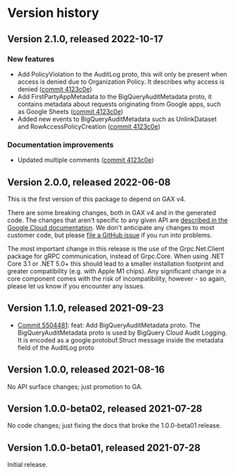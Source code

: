 # Version history

## Version 2.1.0, released 2022-10-17

### New features

- Add PolicyViolation to the AuditLog proto, this will only be present when access is denied due to Organization Policy. It describes why access is denied ([commit 4123c0e](https://github.com/googleapis/google-cloud-dotnet/commit/4123c0e7cf10ff042930277cfd9fd8a5496f61e4))
- Add FirstPartyAppMetadata to the BigQueryAuditMetadata proto, it contains metadata about requests originating from Google apps, such as Google Sheets ([commit 4123c0e](https://github.com/googleapis/google-cloud-dotnet/commit/4123c0e7cf10ff042930277cfd9fd8a5496f61e4))
- Added new events to BigQueryAuditMetadata such as UnlinkDataset and RowAccessPolicyCreation ([commit 4123c0e](https://github.com/googleapis/google-cloud-dotnet/commit/4123c0e7cf10ff042930277cfd9fd8a5496f61e4))

### Documentation improvements

- Updated multiple comments ([commit 4123c0e](https://github.com/googleapis/google-cloud-dotnet/commit/4123c0e7cf10ff042930277cfd9fd8a5496f61e4))

## Version 2.0.0, released 2022-06-08

This is the first version of this package to depend on GAX v4.

There are some breaking changes, both in GAX v4 and in the generated
code. The changes that aren't specific to any given API are [described in the Google Cloud
documentation](https://cloud.google.com/dotnet/docs/reference/help/breaking-gax4).
We don't anticipate any changes to most customer code, but please [file a
GitHub issue](https://github.com/googleapis/google-cloud-dotnet/issues/new/choose)
if you run into problems.

The most important change in this release is the use of the Grpc.Net.Client package
for gRPC communication, instead of Grpc.Core. When using .NET Core 3.1 or .NET 5.0+
this should lead to a smaller installation footprint and greater compatibility (e.g.
with Apple M1 chips). Any significant change in a core component comes with the risk
of incompatibility, however - so again, please let us know if you encounter any
issues.


## Version 1.1.0, released 2021-09-23

- [Commit 5504481](https://github.com/googleapis/google-cloud-dotnet/commit/5504481): feat: Add BigQueryAuditMetadata proto. The BigQueryAuditMetadata proto is used by BigQuery Cloud Audit Logging. It is encoded as a google.protobuf.Struct message inside the metadata field of the AuditLog proto

## Version 1.0.0, released 2021-08-16

No API surface changes; just promotion to GA.

## Version 1.0.0-beta02, released 2021-07-28

No code changes; just fixing the docs that broke the 1.0.0-beta01 release.

## Version 1.0.0-beta01, released 2021-07-28

Initial release.
